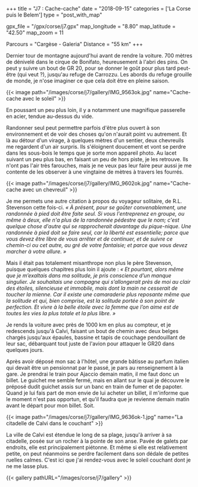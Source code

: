 +++
title = "J7 : Cache-cache"
date = "2018-09-15"
categories = ['La Corse puis le Belem']
type = "post_with_map"

gpx_file = "/gpx/corse/j7.gpx"
map_longitude = "8.80"
map_latitude = "42.50"
map_zoom = 11

Parcours = "Cargèse - Galeria"
Distance = "55 km"
+++

Dernier tour de montagne aujourd'hui avant de rendre la voiture. 700 mètres de dénivelé dans le cirque de Bonifato, heureusement à l'abri des pins. On peut y suivre un bout de GR 20, pour se donner le goût pour plus tard peut-être (qui veut ?), jusqu'au refuge de Carrozzu. Les abords du refuge grouille de monde, je n'ose imaginer ce que cela doit être en pleine saison.

{{< image path="/images/corse/j7/gallery/IMG_9563ok.jpg" name="Cache-cache avec le soleil" >}}

En poussant un peu plus loin, il y a notamment une magnifique passerelle en acier, tendue au-dessus du vide.

Randonner seul peut permettre parfois d'être plus ouvert à son environnement et de voir des choses qu'on n'aurait point vu autrement. Et là au détour d'un virage, à quelques mètres d'un sentier, deux chevreuils me regardent d'un air surpris. Ils s'éloignent doucement et vont se perdre dans les sous-bois le temps que je sorte mon appareil photo. Au lacet suivant un peu plus bas, en faisant un peu de hors piste, je les retrouve. Ils n'ont pas l'air très farouches, mais je ne veux pas leur faire peur aussi je me contente de les observer à une vingtaine de mètres à travers les fourrés.

{{< image path="/images/corse/j7/gallery/IMG_9602ok.jpg" name="Cache-cache avec un chevreuil" >}}

Je me permets une autre citation à propos du voyageur solitaire, de R.L. Stevenson cette fois-ci.
_&laquo; À présent, pour se goûter convenablement, une randonnée à pied doit être faite seul. Si vous l'entreprenez en groupe, ou même à deux, elle n'a plus de la randonnée pédestre que le nom; c'est quelque chose d'autre qui se rapprocherait davantage du pique-nique. Une randonnée à pied doit se faire seul, car la liberté est essentielle; parce que vous devez être libre de vous arrêter et de continuer, et de suivre ce chemin-ci ou cet autre, au gré de votre fantaisie; et parce que vous devez marcher à votre allure. &raquo;_

Mais il était pas totalement misanthrope non plus le père Stevenson, puisque quelques chapitres plus loin il ajoute : _&laquo; Et pourtant, alors même que je m’exaltais dans ma solitude, je pris conscience d’un manque singulier. Je souhaitais une compagne qui s’allongerait près de moi au clair des étoiles, silencieuse et immobile, mais dont la main ne cesserait de toucher la mienne. Car il existe une camaraderie plus reposante même que la solitude et qui, bien comprise, est la solitude portée à son point de perfection. Et vivre à la belle étoile avec la femme que l’on aime est de toutes les vies la plus totale et la plus libre. &raquo;_

Je rends la voiture avec près de 1000 km en plus au compteur, et je redescends jusqu'à Calvi, faisant un bout de chemin avec deux belges chargés jusqu'aux épaules, bassine et tapis de couchage pendouillant de leur sac, débarquant tout juste de l'avion pour attaquer le GR20 dans quelques jours. 

Après avoir déposé mon sac à l'hôtel, une grande bâtisse au parfum italien qui devait être un pensionnat par le passé, je pars au renseignement à la gare. Je prendrai le train pour Ajaccio demain matin, il me faut donc un billet. Le guichet me semble fermé, mais en allant sur le quai je découvre le préposé dudit guichet assis sur un banc en train de fumer et de papoter. Quand je lui fais part de mon envie de lui acheter un billet, il m'informe que le moment n'est pas opportun, et qu'il faudra que je revienne demain matin avant le départ pour mon billet. Soit.

{{< image path="/images/corse/j7/gallery/IMG_9636ok-1.jpg" name="La citadelle de Calvi dans le couchant" >}}

La ville de Calvi est étendue le long de sa plage, jusqu'à arriver à sa citadelle, posée sur un rocher à la pointe de son anse. Pavée de galets par endroits, elle est principalement piétonne. Et même si elle est relativement petite, on peut néanmoins se perdre facilement dans son dédale de petites ruelles calmes. C'est ici que j'ai rendez-vous avec le soleil couchant dont je ne me lasse plus.

{{< gallery pathURL="/images/corse/j7/gallery" >}}